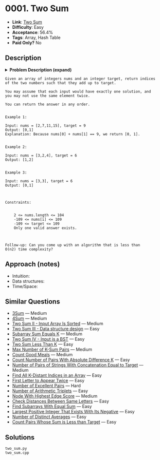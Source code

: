 # 0001. Two Sum

- **Link**: [Two Sum](https://leetcode.com/problems/two-sum/)
- **Difficulty**: Easy
- **Acceptance**: 56.4%
- **Tags**: Array, Hash Table
- **Paid Only?** No

## Description

<details>
<summary><strong>Problem Description (expand)</strong></summary>

<p>Given an array of integers <code>nums</code>&nbsp;and an integer <code>target</code>, return <em>indices of the two numbers such that they add up to <code>target</code></em>.</p>

<p>You may assume that each input would have <strong><em>exactly</em> one solution</strong>, and you may not use the <em>same</em> element twice.</p>

<p>You can return the answer in any order.</p>

<p>&nbsp;</p>
<p><strong class="example">Example 1:</strong></p>

<pre>
<strong>Input:</strong> nums = [2,7,11,15], target = 9
<strong>Output:</strong> [0,1]
<strong>Explanation:</strong> Because nums[0] + nums[1] == 9, we return [0, 1].
</pre>

<p><strong class="example">Example 2:</strong></p>

<pre>
<strong>Input:</strong> nums = [3,2,4], target = 6
<strong>Output:</strong> [1,2]
</pre>

<p><strong class="example">Example 3:</strong></p>

<pre>
<strong>Input:</strong> nums = [3,3], target = 6
<strong>Output:</strong> [0,1]
</pre>

<p>&nbsp;</p>
<p><strong>Constraints:</strong></p>

<ul>
	<li><code>2 &lt;= nums.length &lt;= 10<sup>4</sup></code></li>
	<li><code>-10<sup>9</sup> &lt;= nums[i] &lt;= 10<sup>9</sup></code></li>
	<li><code>-10<sup>9</sup> &lt;= target &lt;= 10<sup>9</sup></code></li>
	<li><strong>Only one valid answer exists.</strong></li>
</ul>

<p>&nbsp;</p>
<strong>Follow-up:&nbsp;</strong>Can you come up with an algorithm that is less than <code>O(n<sup>2</sup>)</code><font face="monospace">&nbsp;</font>time complexity?

</details>

<!-- Plain-text fallback (quick search) -->

```
Given an array of integers nums and an integer target, return indices of the two numbers such that they add up to target.

You may assume that each input would have exactly one solution, and you may not use the same element twice.

You can return the answer in any order.

 
Example 1:

Input: nums = [2,7,11,15], target = 9
Output: [0,1]
Explanation: Because nums[0] + nums[1] == 9, we return [0, 1].


Example 2:

Input: nums = [3,2,4], target = 6
Output: [1,2]


Example 3:

Input: nums = [3,3], target = 6
Output: [0,1]


 
Constraints:


	2 <= nums.length <= 104
	-109 <= nums[i] <= 109
	-109 <= target <= 109
	Only one valid answer exists.


 
Follow-up: Can you come up with an algorithm that is less than O(n2) time complexity?
```

## Approach (notes)

- Intuition:
- Data structures:
- Time/Space:

## Similar Questions

- [3Sum](https://leetcode.com/problems/3sum/) — Medium
- [4Sum](https://leetcode.com/problems/4sum/) — Medium
- [Two Sum II - Input Array Is Sorted](https://leetcode.com/problems/two-sum-ii-input-array-is-sorted/) — Medium
- [Two Sum III - Data structure design](https://leetcode.com/problems/two-sum-iii-data-structure-design/) — Easy
- [Subarray Sum Equals K](https://leetcode.com/problems/subarray-sum-equals-k/) — Medium
- [Two Sum IV - Input is a BST](https://leetcode.com/problems/two-sum-iv-input-is-a-bst/) — Easy
- [Two Sum Less Than K](https://leetcode.com/problems/two-sum-less-than-k/) — Easy
- [Max Number of K-Sum Pairs](https://leetcode.com/problems/max-number-of-k-sum-pairs/) — Medium
- [Count Good Meals](https://leetcode.com/problems/count-good-meals/) — Medium
- [Count Number of Pairs With Absolute Difference K](https://leetcode.com/problems/count-number-of-pairs-with-absolute-difference-k/) — Easy
- [Number of Pairs of Strings With Concatenation Equal to Target](https://leetcode.com/problems/number-of-pairs-of-strings-with-concatenation-equal-to-target/) — Medium
- [Find All K-Distant Indices in an Array](https://leetcode.com/problems/find-all-k-distant-indices-in-an-array/) — Easy
- [First Letter to Appear Twice](https://leetcode.com/problems/first-letter-to-appear-twice/) — Easy
- [Number of Excellent Pairs](https://leetcode.com/problems/number-of-excellent-pairs/) — Hard
- [Number of Arithmetic Triplets](https://leetcode.com/problems/number-of-arithmetic-triplets/) — Easy
- [Node With Highest Edge Score](https://leetcode.com/problems/node-with-highest-edge-score/) — Medium
- [Check Distances Between Same Letters](https://leetcode.com/problems/check-distances-between-same-letters/) — Easy
- [Find Subarrays With Equal Sum](https://leetcode.com/problems/find-subarrays-with-equal-sum/) — Easy
- [Largest Positive Integer That Exists With Its Negative](https://leetcode.com/problems/largest-positive-integer-that-exists-with-its-negative/) — Easy
- [Number of Distinct Averages](https://leetcode.com/problems/number-of-distinct-averages/) — Easy
- [Count Pairs Whose Sum is Less than Target](https://leetcode.com/problems/count-pairs-whose-sum-is-less-than-target/) — Easy

## Solutions

<!-- Add your code files in this folder, reference them here -->

```text
two_sum.py
two_sum.cpp
```